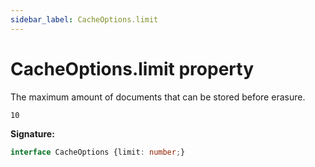 ```yaml
---
sidebar_label: CacheOptions.limit
---
```

# CacheOptions.limit property

The maximum amount of documents that can be stored before erasure.

 `10`

**Signature:**

```typescript
interface CacheOptions {limit: number;}
```
